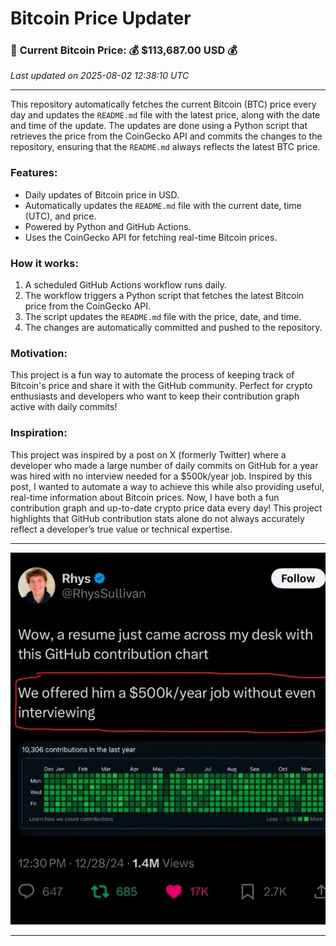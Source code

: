 # Bitcoin Price Updater

### 🚨 **Current Bitcoin Price**: **💰 $113,687.00 USD** 💰
_Last updated on 2025-08-02 12:38:10 UTC_

---

This repository automatically fetches the current Bitcoin (BTC) price every day and updates the `README.md` file with the latest price, along with the date and time of the update.
The updates are done using a Python script that retrieves the price from the CoinGecko API and commits the changes to the repository, ensuring that the `README.md` always reflects the latest BTC price.

### Features:
- Daily updates of Bitcoin price in USD.
- Automatically updates the `README.md` file with the current date, time (UTC), and price.
- Powered by Python and GitHub Actions.
- Uses the CoinGecko API for fetching real-time Bitcoin prices.

### How it works:
1. A scheduled GitHub Actions workflow runs daily.
2. The workflow triggers a Python script that fetches the latest Bitcoin price from the CoinGecko API.
3. The script updates the `README.md` file with the price, date, and time.
4. The changes are automatically committed and pushed to the repository.

### Motivation:
This project is a fun way to automate the process of keeping track of Bitcoin's price and share it with the GitHub community.
Perfect for crypto enthusiasts and developers who want to keep their contribution graph active with daily commits!

### Inspiration:
This project was inspired by a post on X (formerly Twitter) where a developer who made a large number of daily commits on GitHub for a year was hired with no interview needed for a $500k/year job.
Inspired by this post, I wanted to automate a way to achieve this while also providing useful, real-time information about Bitcoin prices.
Now, I have both a fun contribution graph and up-to-date crypto price data every day!
This project highlights that GitHub contribution stats alone do not always accurately reflect a developer’s true value or technical expertise.

---

![Image](./image/image.jpeg)

---
